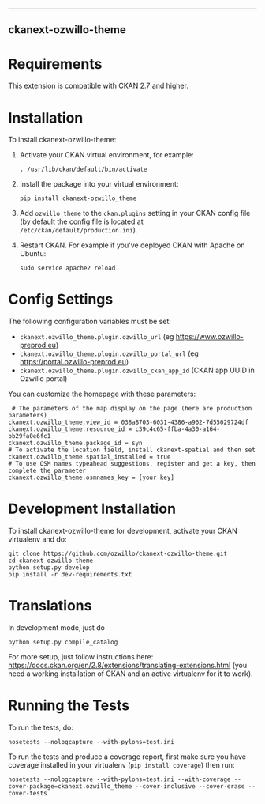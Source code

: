 ------------------------
ckanext-ozwillo-theme
------------------------

Requirements
============

This extension is compatible with CKAN 2.7 and higher.

Installation
============

To install ckanext-ozwillo-theme:

1.  Activate your CKAN virtual environment, for example:

        . /usr/lib/ckan/default/bin/activate

2.  Install the package into your virtual environment:

        pip install ckanext-ozwillo_theme

3.  Add `ozwillo_theme` to the `ckan.plugins` setting in your CKAN
    config file (by default the config file is located at
    `/etc/ckan/default/production.ini`).

4.  Restart CKAN. For example if you've deployed CKAN with Apache on
    Ubuntu:

        sudo service apache2 reload

Config Settings
===============

The following configuration variables must be set:

* `ckanext.ozwillo_theme.plugin.ozwillo_url` (eg <https://www.ozwillo-preprod.eu>)
* `ckanext.ozwillo_theme.plugin.ozwillo_portal_url` (eg <https://portal.ozwillo-preprod.eu>)
* `ckanext.ozwillo_theme.plugin.ozwillo_ckan_app_id` (CKAN app UUID in Ozwillo portal)

You can customize the homepage with these parameters:

     # The parameters of the map display on the page (here are production parameters)
    ckanext.ozwillo_theme.view_id = 038a8703-6031-4386-a962-7d55029724df
    ckanext.ozwillo_theme.resource_id = c39c4c65-ffba-4a30-a164-bb29fa0e6fc1
    ckanext.ozwillo_theme.package_id = syn
    # To activate the location field, install ckanext-spatial and then set
    ckanext.ozwillo_theme.spatial_installed = true
    # To use OSM names typeahead suggestions, register and get a key, then complete the parameter
    ckanext.ozwillo_theme.osmnames_key = [your key]

Development Installation
========================

To install ckanext-ozwillo-theme for development, activate your CKAN
virtualenv and do:

    git clone https://github.com/ozwillo/ckanext-ozwillo-theme.git
    cd ckanext-ozwillo-theme
    python setup.py develop
    pip install -r dev-requirements.txt

Translations
============

In development mode, just do

    python setup.py compile_catalog

For more setup, just follow instructions here: <https://docs.ckan.org/en/2.8/extensions/translating-extensions.html> 
(you need a working installation of CKAN and an active virtualenv for it to work).

Running the Tests
=================

To run the tests, do:

    nosetests --nologcapture --with-pylons=test.ini

To run the tests and produce a coverage report, first make sure you have
coverage installed in your virtualenv (`pip install coverage`) then run:

    nosetests --nologcapture --with-pylons=test.ini --with-coverage --cover-package=ckanext.ozwillo_theme --cover-inclusive --cover-erase --cover-tests

